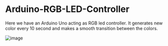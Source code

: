 # Arduino-RGB-LED-Controller

Here we have an Arduino Uno acting as RGB led controller. It generates new color every 10 second and makes a smooth transition between the colors.

![image](https://user-images.githubusercontent.com/42146043/130013983-fe1b5dd8-65b5-4cd4-8c4a-26c7ce5a8a9e.png)

